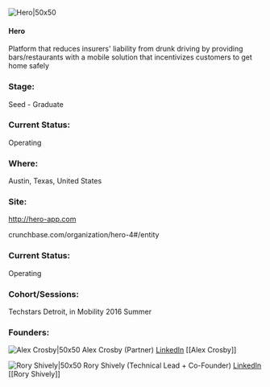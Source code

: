 

![Hero|50x50](https://apimg.techstars.com/connect/images/image_files/5744d80ec2f1c4fe7e000036/original/HERO_Vertical_Green_Background_gradient1024x1024.png)

#### Hero
Platform that reduces insurers' liability from drunk driving by providing bars/restaurants with a mobile solution that incentivizes customers to get home safely

### Stage: 
Seed - Graduate 

### Current Status: 
Operating

### Where:
Austin, Texas, United States

### Site:
http://hero-app.com



crunchbase.com/organization/hero-4#/entity

### Current Status: 
Operating

### Cohort/Sessions: 
Techstars Detroit, in Mobility 2016 Summer

### Founders: 

![Alex Crosby|50x50](http://s3.amazonaws.com/ts-accel-connect-uploads/images/image_files/5911f74a9c66a9718900000e/original/Alex_Crosby_Profile_Photo_u1MB.jpg) Alex Crosby (Partner) [LinkedIn](https://linkedin.com/in/crosbyah) [[Alex Crosby]]

![Rory Shively|50x50](https://apimg.techstars.com/connect/images/image_files/5746616a8083206ad7000001/original/profilepic.jpg) Rory Shively (Technical Lead + Co-Founder) [LinkedIn](https://linkedin.com/in/roryshively) [[Rory Shively]]


